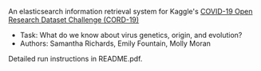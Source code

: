 An elasticsearch information retrieval system for Kaggle's 
[COVID-19 Open Research Dataset Challenge (CORD-19)](https://www.kaggle.com/allen-institute-for-ai/CORD-19-research-challenge)

* Task: What do we know about virus genetics, origin, and evolution?
* Authors: Samantha Richards, Emily Fountain, Molly Moran

Detailed run instructions in README.pdf.
